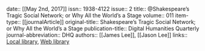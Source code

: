 date:: [[May 2nd, 2017]]
issn:: 1938-4122
issue:: 2
title:: @Shakespeare’s Tragic Social Network; or Why All the World’s a Stage
volume:: 011
item-type:: [[journalArticle]]
original-title:: Shakespeare’s Tragic Social Network; or Why All the World’s a Stage
publication-title:: Digital Humanities Quarterly
journal-abbreviation:: DHQ
authors:: [[James Lee]], [[Jason Lee]]
links:: [Local library](zotero://select/groups/2386895/items/MH2DCCP5), [Web library](https://www.zotero.org/groups/2386895/items/MH2DCCP5)
